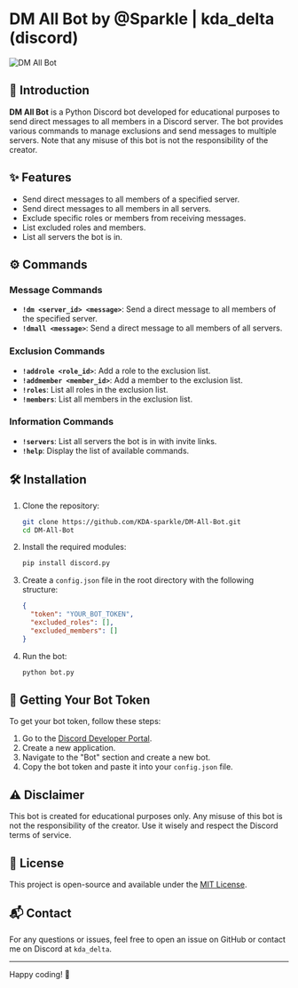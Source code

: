 # DM All Bot by @Sparkle | kda_delta (discord)

![DM All Bot](https://img.shields.io/badge/DM%20All%20Bot-v1.0-blue.svg)

## 📜 Introduction

**DM All Bot** is a Python Discord bot developed for educational purposes to send direct messages to all members in a Discord server. The bot provides various commands to manage exclusions and send messages to multiple servers. Note that any misuse of this bot is not the responsibility of the creator.

## ✨ Features

- Send direct messages to all members of a specified server.
- Send direct messages to all members in all servers.
- Exclude specific roles or members from receiving messages.
- List excluded roles and members.
- List all servers the bot is in.

## ⚙️ Commands

### Message Commands

- **`!dm <server_id> <message>`**: Send a direct message to all members of the specified server.
- **`!dmall <message>`**: Send a direct message to all members of all servers.

### Exclusion Commands

- **`!addrole <role_id>`**: Add a role to the exclusion list.
- **`!addmember <member_id>`**: Add a member to the exclusion list.
- **`!roles`**: List all roles in the exclusion list.
- **`!members`**: List all members in the exclusion list.

### Information Commands

- **`!servers`**: List all servers the bot is in with invite links.
- **`!help`**: Display the list of available commands.

## 🛠️ Installation

1. Clone the repository:
   ```sh
   git clone https://github.com/KDA-sparkle/DM-All-Bot.git
   cd DM-All-Bot
   ```

2. Install the required modules:
   ```sh
   pip install discord.py
   ```

3. Create a `config.json` file in the root directory with the following structure:
   ```json
   {
     "token": "YOUR_BOT_TOKEN",
     "excluded_roles": [],
     "excluded_members": []
   }
   ```

4. Run the bot:
   ```sh
   python bot.py
   ```

## 🔑 Getting Your Bot Token

To get your bot token, follow these steps:
1. Go to the [Discord Developer Portal](https://discord.com/developers/applications).
2. Create a new application.
3. Navigate to the "Bot" section and create a new bot.
4. Copy the bot token and paste it into your `config.json` file.

## ⚠️ Disclaimer

This bot is created for educational purposes only. Any misuse of this bot is not the responsibility of the creator. Use it wisely and respect the Discord terms of service.

## 📄 License

This project is open-source and available under the [MIT License](LICENSE).

## 📬 Contact

For any questions or issues, feel free to open an issue on GitHub or contact me on Discord at `kda_delta`.

---

Happy coding! 🚀
